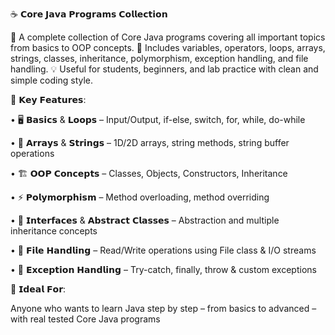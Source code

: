 ☕ 𝗖𝗼𝗿𝗲 𝗝𝗮𝘃𝗮 𝗣𝗿𝗼𝗴𝗿𝗮𝗺𝘀 𝗖𝗼𝗹𝗹𝗲𝗰𝘁𝗶𝗼𝗻

🚀 A complete collection of Core Java programs covering all important topics from basics to OOP concepts. 📘 Includes variables, operators, loops, arrays, strings, classes, inheritance, polymorphism, exception handling, and file handling. 💡 Useful for students, beginners, and lab practice with clean and simple coding style.

🔧 𝗞𝗲𝘆 𝗙𝗲𝗮𝘁𝘂𝗿𝗲𝘀:

• 🖥 𝗕𝗮𝘀𝗶𝗰𝘀 & 𝗟𝗼𝗼𝗽𝘀 – Input/Output, if-else, switch, for, while, do-while

• 🧮 𝗔𝗿𝗿𝗮𝘆𝘀 & 𝗦𝘁𝗿𝗶𝗻𝗴𝘀 – 1D/2D arrays, string methods, string buffer operations

• 🏗 𝗢𝗢𝗣 𝗖𝗼𝗻𝗰𝗲𝗽𝘁𝘀 –  Classes, Objects, Constructors, Inheritance

• ⚡ 𝗣𝗼𝗹𝘆𝗺𝗼𝗿𝗽𝗵𝗶𝘀𝗺 – Method overloading, method overriding

• 🔑 𝗜𝗻𝘁𝗲𝗿𝗳𝗮𝗰𝗲𝘀 & 𝗔𝗯𝘀𝘁𝗿𝗮𝗰𝘁 𝗖𝗹𝗮𝘀𝘀𝗲𝘀 – Abstraction and multiple inheritance concepts

• 📂 𝗙𝗶𝗹𝗲 𝗛𝗮𝗻𝗱𝗹𝗶𝗻𝗴 – Read/Write operations using File class & I/O streams

• 🚨 𝗘𝘅𝗰𝗲𝗽𝘁𝗶𝗼𝗻 𝗛𝗮𝗻𝗱𝗹𝗶𝗻𝗴 – Try-catch, finally, throw & custom exceptions

🎯 𝗜𝗱𝗲𝗮𝗹 𝗙𝗼𝗿:

Anyone who wants to learn Java step by step – from basics to advanced – with real tested Core Java programs
